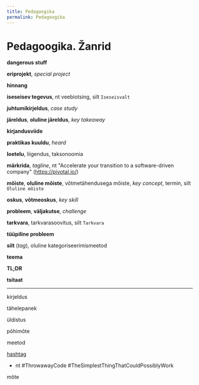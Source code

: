 ```yaml
---
title: Pedagoogika
permalink: Pedagoogika
---
```


# Pedagoogika. Žanrid

__dangerous stuff__

__eriprojekt__, _special project_

__hinnang__

__iseseisev tegevus__, nt veebiotsing, silt `Iseseisvalt`

__juhtumikirjeldus__, _case study_

__järeldus__, __oluline järeldus__, _key takeaway_

__kirjandusviide__

__praktikas kuuldu__, _heard_

__loetelu__, liigendus, taksonoomia

__märkrida__, _tagline_, nt "Accelerate your transition to a software-driven company" (https://pivotal.io/) 

__mõiste__, __oluline mõiste__, võtmetähendusega mõiste, _key concept_, termin, silt `Oluline mõiste`

__oskus__, __võtmeoskus__, _key skill_

__probleem__, __väljakutse__, _challenge_

__tarkvara__, tarkvarasoovitus, silt `Tarkvara`

__tüüpiline probleem__

__silt__ (_tag_), oluline kategoriseerimismeetod

__teema__

__TL;DR__

__tsitaat__


- - -

kirjeldus

tähelepanek

üldistus

põhimõte

meetod

[hashtag](https://en.wikipedia.org/wiki/Hashtag)
  - nt #ThrowawayCode #TheSimplestThingThatCouldPossiblyWork

mõte